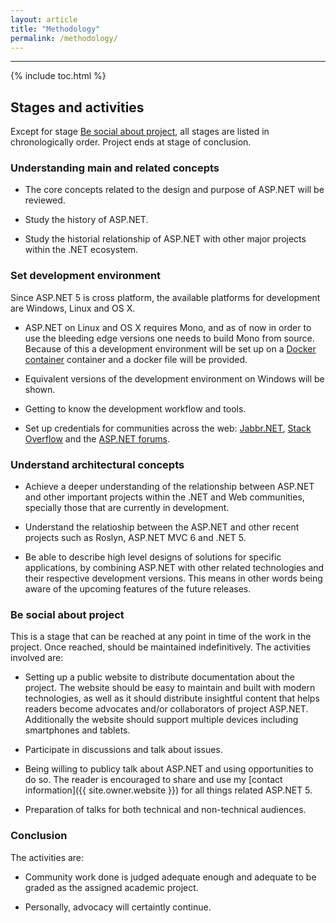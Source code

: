 ```yaml
---
layout: article
title: "Methodology"
permalink: /methodology/
---
```


- - -

{% include toc.html %}

## Stages and activities

Except for stage [Be social about project](#be-social-about-project), all
stages are listed in chronologically order. Project ends at stage of
conclusion.

### Understanding main and related concepts

* The core concepts related to the design and purpose of ASP.NET will be
  reviewed.

* Study the history of ASP.NET.

* Study the historial relationship of ASP.NET with other major projects within
  the .NET ecosystem.

### Set development environment

Since ASP.NET 5 is cross platform, the available platforms for development are
Windows, Linux and OS X.

* ASP.NET on Linux and OS X requires Mono, and as of now in order to use the
  bleeding edge versions one needs to build Mono from source.  Because of this
  a development environment will be set up on a [Docker
  container](https://www.docker.com/) container and a docker file will be
  provided.

* Equivalent versions of the development environment on Windows will be shown.

* Getting to know the development workflow and tools.

* Set up credentials for communities across the web:
  [Jabbr.NET](https://jabbr.net/), [Stack Overflow](https://stackoverflow.com/)
  and the [ASP.NET forums](http://forums.asp.net/).

### Understand architectural concepts

* Achieve a deeper understanding of the relationship between ASP.NET and other
  important projects within the .NET and Web communities, specially those that
  are currently in development.

* Understand the relatioship between the ASP.NET and other recent projects such
  as Roslyn, ASP.NET MVC 6 and .NET 5.

* Be able to describe high level designs of solutions for specific
  applications, by combining ASP.NET with other related technologies and their
  respective development versions. This means in other words being aware of the
  upcoming features of the future releases.

### Be social about project

This is a stage that can be reached at any point in time of the work in the
project. Once reached, should be maintained indefinitively.  The activities
involved are:

* Setting up a public website to distribute documentation about the project.
  The website should be easy to maintain and built with modern technologies, as
  well as it should distribute insightful content that helps readers become
  advocates and/or collaborators of project ASP.NET. Additionally the website
  should support multiple devices including smartphones and tablets.

* Participate in discussions and talk about issues.

* Being willing to publicy talk about ASP.NET and using opportunities to do so.
  The reader is encouraged to share and use my
  [contact information]({{ site.owner.website }}) for all things related
  ASP.NET 5.

* Preparation of talks for both technical and non-technical audiences.

### Conclusion

The activities are:

* Community work done is judged adequate enough and adequate to be graded as
  the assigned academic project.

* Personally, advocacy will certaintly continue.
